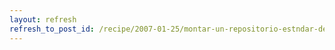 ```yaml
---
layout: refresh
refresh_to_post_id: /recipe/2007-01-25/montar-un-repositorio-estndar-de-paquetes-debian
---
```

